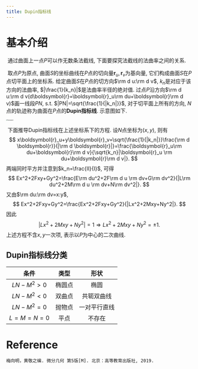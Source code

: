 ```yaml
---
title: Dupin指标线
---
```


# 基本介绍

​		通过曲面上一点$P$可以作无数条法截线, 下面要探究法截线的法曲率之间的关系.

​		取点$P$为原点, 曲面$S$的坐标曲线在$P$点的切向量$\boldsymbol{r}_u, \boldsymbol{r}_v$为基向量, 它们构成曲面$S$在$P$点切平面上的坐标系. 给定曲面$S$在$P$点的切方向$\rm d u:\rm d v$, $k_n$是对应于该方向的法曲率, $|\frac{1}{k_n}|$是法曲率半径的绝对值. 过点$P$沿方向$\rm d u:\rm d v(d\boldsymbol{r}=\boldsymbol{r}_u\rm du+\boldsymbol{r}\rm d v)$画一线段$PN$, s.t. $|PN|=\sqrt{\frac{1}{|k_n|}}$, 对于切平面上所有的方向, $N$点的轨迹称为曲面在$P$点的**Dupin指标线**. 示意图如下.

<img src="https://gitee.com/yixin-oss/blogImage/raw/master/Img/Dupin%E6%8C%87%E6%A0%87%E7%BA%BF.png" alt="Dupin指标线" style="zoom: 20%;" />

​		下面推导Dupin指标线在上述坐标系下的方程. 设$N$点坐标为$(x, y)$, 则有
$$
x\boldsymbol{r}_u+y\boldsymbol{r}_v=\sqrt{\frac{1}{|k_n|}}\frac{\rm d \boldsymbol{r}}{|\rm d \boldsymbol{r}|}=\frac{\boldsymbol{r}_u\rm du+\boldsymbol{r}\rm d v}{\sqrt{k_n}|\boldsymbol{r}_u \rm du+\boldsymbol{r}\rm d v|}.
$$
两端同时平方并注意到$k_n=\frac{II}{I}$, 可得
$$
Ex^2+2Fxy+Gy^2=\frac{E\rm du^2+2F\rm d u \rm dv+G\rm dv^2}{|L\rm du^2+2M\rm d u \rm dv+N\rm dv^2|}.
$$
又由$\rm du:\rm dv=x:y$,
$$
Ex^2+2Fxy+Gy^2=\frac{Ex^2+2Fxy+Gy^2}{|Lx^2+2Mxy+Ny^2|}.
$$
因此
$$
|Lx^2+2Mxy+Ny^2|=1 \Rightarrow Lx^2+2Mxy+Ny^2=\pm 1.
$$
上述方程不含$x,y$一次项, 表示以$P$为中心的二次曲线.

## Dupin指标线分类

|    条件    |  类型  |     形状     |
| :--------: | :----: | :----------: |
| $LN-M^2>0$ | 椭圆点 |     椭圆     |
| $LN-M^2<0$ | 双曲点 |  共轭双曲线  |
| $LN-M^2=0$ | 抛物点 | 一对平行直线 |
| $L=M=N=0$  |  平点  |    不存在    |

# Reference

```latex
梅向明，黄敬之编. 微分几何 第5版[M]. 北京：高等教育出版社, 2019.
```

